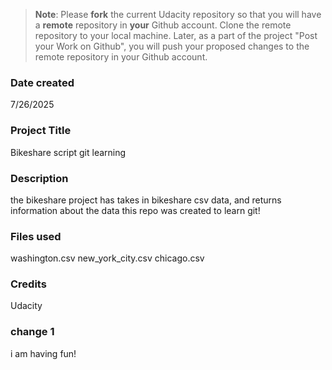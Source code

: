 >**Note**: Please **fork** the current Udacity repository so that you will have a **remote** repository in **your** Github account. Clone the remote repository to your local machine. Later, as a part of the project "Post your Work on Github", you will push your proposed changes to the remote repository in your Github account.

### Date created
7/26/2025

### Project Title
Bikeshare script git learning

### Description
the bikeshare project has takes in bikeshare csv data, and returns information about the data
this repo was created to learn git!
### Files used
washington.csv
new_york_city.csv
chicago.csv

### Credits
Udacity

### change 1
i am having fun!